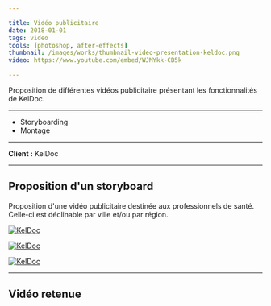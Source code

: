 ```yaml
---

title: Vidéo publicitaire
date: 2018-01-01
tags: video
tools: [photoshop, after-effects]
thumbnail: /images/works/thumbnail-video-presentation-keldoc.png
video: https://www.youtube.com/embed/WJMYkk-CB5k

---
```


Proposition de différentes vidéos publicitaire présentant les fonctionnalités de KelDoc.

---

- Storyboarding
- Montage

---

**Client :** KelDoc

---

## Proposition d'un storyboard

Proposition d'une vidéo publicitaire destinée aux professionnels de santé. Celle-ci est déclinable par ville et/ou par région.

[![KelDoc](/images/works/draft-video-presentation-1.png)](/images/works/draft-video-presentation-1.png)

[![KelDoc](/images/works/draft-video-presentation-2.png)](/images/works/draft-video-presentation-1.png)

[![KelDoc](/images/works/draft-video-presentation-3.png)](/images/works/draft-video-presentation-1.png)


---

## Vidéo retenue
